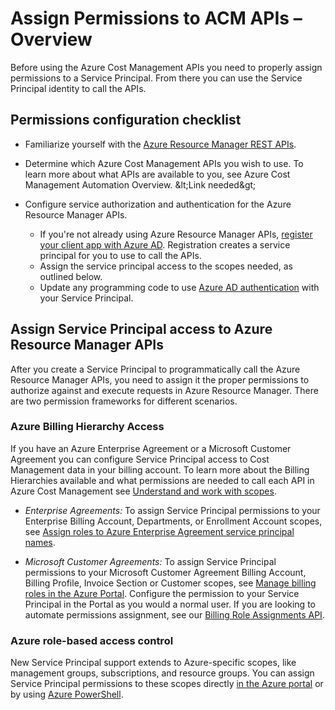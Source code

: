 # Assign Permissions to ACM APIs – Overview

Before using the Azure Cost Management APIs you need to properly assign permissions to a Service Principal. From there you can use the Service Principal identity to call the APIs.

## **Permissions configuration checklist**

- Familiarize yourself with the [Azure Resource Manager REST APIs](https://docs.microsoft.com/en-us/rest/api/azure).
- Determine which Azure Cost Management APIs you wish to use. To learn more about what APIs are available to you, see Azure Cost Management Automation Overview. \&lt;Link needed\&gt;
- Configure service authorization and authentication for the Azure Resource Manager APIs.

  - If you&#39;re not already using Azure Resource Manager APIs, [register your client app with Azure AD](https://docs.microsoft.com/en-us/rest/api/azure/#register-your-client-application-with-azure-ad). Registration creates a service principal for you to use to call the APIs.
  - Assign the service principal access to the scopes needed, as outlined below.
  - Update any programming code to use [Azure AD authentication](https://docs.microsoft.com/en-us/rest/api/azure/#create-the-request) with your Service Principal.


## **Assign Service Principal access to Azure Resource Manager APIs**

After you create a Service Principal to programmatically call the Azure Resource Manager APIs, you need to assign it the proper permissions to authorize against and execute requests in Azure Resource Manager. There are two permission frameworks for different scenarios.

### **Azure Billing Hierarchy Access**

If you have an Azure Enterprise Agreement or a Microsoft Customer Agreement you can configure Service Principal access to Cost Management data in your billing account. To learn more about the Billing Hierarchies available and what permissions are needed to call each API in Azure Cost Management see [Understand and work with scopes](https://docs.microsoft.com/en-us/azure/cost-management-billing/costs/understand-work-scopes).

- _Enterprise Agreements:_ To assign Service Principal permissions to your Enterprise Billing Account, Departments, or Enrollment Account scopes, see [Assign roles to Azure Enterprise Agreement service principal names](https://docs.microsoft.com/en-us/azure/cost-management-billing/manage/assign-roles-azure-service-principals).

- _Microsoft Customer Agreements:_ To assign Service Principal permissions to your Microsoft Customer Agreement Billing Account, Billing Profile, Invoice Section or Customer scopes, see [Manage billing roles in the Azure Portal](https://docs.microsoft.com/en-us/azure/cost-management-billing/manage/understand-mca-roles#manage-billing-roles-in-the-azure-portal). Configure the permission to your Service Principal in the Portal as you would a normal user. If you are looking to automate permissions assignment, see our [Billing Role Assignments API](https://docs.microsoft.com/en-us/rest/api/billing/2020-05-01/billing-role-assignments).

### **Azure role-based access control**

New Service Principal support extends to Azure-specific scopes, like management groups, subscriptions, and resource groups. You can assign Service Principal permissions to these scopes directly [in the Azure portal](https://docs.microsoft.com/en-us/azure/active-directory/develop/howto-create-service-principal-portal#assign-a-role-to-the-application) or by using [Azure PowerShell](https://docs.microsoft.com/en-us/azure/active-directory/develop/howto-authenticate-service-principal-powershell#assign-the-application-to-a-role).